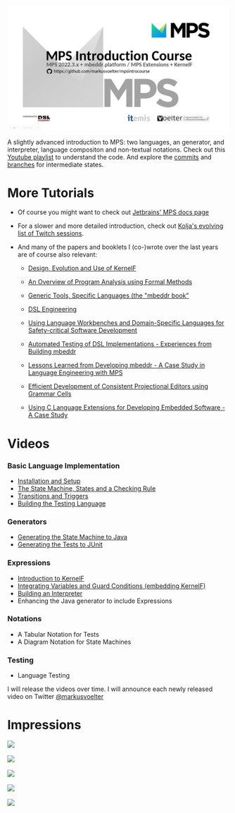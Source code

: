 ![](https://github.com/markusvoelter/mpsintrocourse/blob/master/stuff/pres.png)

A slightly advanced introduction to MPS: two languages, an generator, and interpreter, language compositon and non-textual notations. Check out this [Youtube playlist](https://www.youtube.com/playlist?list=PLrylAcnrHsvhnmO87Ws7B8h8yrvU2sFMb) to understand the code. And explore the [commits](https://github.com/markusvoelter/mpsintrocourse/commits/master) and [branches](https://github.com/markusvoelter/mpsintrocourse/branches) for intermediate states.

# More Tutorials

* Of course you might want to check out [Jetbrains' MPS docs page](https://www.jetbrains.com/mps/learn/)
* For a slower and more detailed introduction, check out [Kolja's evolving list of Twitch sessions](https://www.twitch.tv/collections/OR4XS68jXxWXAw).
* And many of the papers and booklets I (co-)wrote over the last years are of course also relevant:

  * [Design, Evolution and Use of KernelF](http://voelter.de/data/books/kernelf-designEvoUse.pdf)

  * [An Overview of Program Analysis using Formal Methods](http://voelter.de/data/books/introToFormalMethodsAndDSLs-1.1.pdf)

  * [Generic Tools, Specific Languages (the "mbeddr book"](http://voelter.de/data/books/GenericToolsSpecificLanguages-1.0-web.pdf)

  * [DSL Engineering](http://voelter.de/dslbook/markusvoelter-dslengineering-1.0.pdf)

  * [Using Language Workbenches and Domain-Specific Languages for Safety-critical Software Development](http://voelter.de/data/pub/MPS-in-Safety-1.0.pdf)

  * [Automated Testing of DSL Implementations - Experiences from Building mbeddr](http://voelter.de/data/pub/sqj2017-languageTesting.pdf)

  * [Lessons Learned from Developing mbeddr - A Case Study in Language Engineering with MPS](http://voelter.de/data/pub/voelterEtAl2017-buildingMbeddr.pdf)

  * [Efficient Development of Consistent Projectional Editors using Grammar Cells](http://voelter.de/data/pub/voelterEtAl-sle2016.pdf)

  * [Using C Language Extensions for Developing Embedded Software - A Case Study](http://voelter.de/data/pub/mbeddr-cs-oopsla2015-preprint.pdf)




# Videos

### Basic Language Implementation

* [Installation and Setup](https://www.youtube.com/watch?v=OKIyaO8NC9c)
* [The State Machine, States and a Checking Rule](https://www.youtube.com/watch?v=MBwNejfO5JM)
* [Transitions and Triggers](https://www.youtube.com/watch?v=ZYTk5wE3oic)
* [Building the Testing Language](https://www.youtube.com/watch?v=XZx61_HtgB0)

### Generators

* [Generating the State Machine to Java](https://youtu.be/i-65_1E3vuI)
* [Generating the Tests to JUnit](https://youtu.be/CV45iCpIVgk)

### Expressions

* [Introduction to KernelF](https://youtu.be/ZDgH1lbDVRc)
* [Integrating Variables and Guard Conditions (embedding KernelF)](https://youtu.be/4eAdWLb-woQ)
* [Building an Interpreter](https://youtu.be/DqicrdcvlNE)
* Enhancing the Java generator to include Expressions

### Notations

* A Tabular Notation for Tests
* A Diagram Notation for State Machines

### Testing

* Language Testing


I will release the videos over time. I will announce each newly released video on Twitter [@markusvoelter](http://twitter.com/markusvoelter)


# Impressions

![](https://github.com/markusvoelter/mpsintrocourse/blob/master/stuff/sm1.png)


![](https://github.com/markusvoelter/mpsintrocourse/blob/master/stuff/sm2.png)


![](https://github.com/markusvoelter/mpsintrocourse/blob/master/stuff/sm3.png)


![](https://github.com/markusvoelter/mpsintrocourse/blob/master/stuff/sm5.png)


![](https://github.com/markusvoelter/mpsintrocourse/blob/master/stuff/sm4.png)
